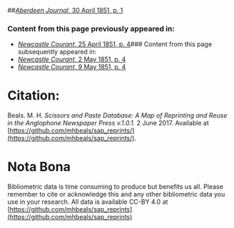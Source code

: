 ##[*Aberdeen Journal*, 30 April 1851, p. 1](https://mhbeals.github.io/sap_html/Aberdeen-Journal/Aberdeen-Journal-30-April-1851-p-1)

### Content from this page previously appeared in:
+ [*Newcastle Courant*, 25 April 1851, p. 4](https://mhbeals.github.io/sap_html/Newcastle-Courant/Newcastle-Courant-25-April-1851-p-4)### Content from this page subsequently appeared in:
+ [*Newcastle Courant*, 2 May 1851, p. 4](https://mhbeals.github.io/sap_html/Newcastle-Courant/Newcastle-Courant-2-May-1851-p-4)
+ [*Newcastle Courant*, 9 May 1851, p. 4](https://mhbeals.github.io/sap_html/Newcastle-Courant/Newcastle-Courant-9-May-1851-p-4)
                    
# Citation: 

Beals. M. H. *Scissors and Paste Database: A Map of Reprinting and Reuse in the Anglophone Newspaper Press v.1.0.1.* 2 June 2017. Available at [https://github.com/mhbeals/sap_reprints/](https://github.com/mhbeals/sap_reprints/). 
                    
# Nota Bona

Bibliometric data is time consuming to produce but benefits us all. Please remember to cite or acknowledge this and any other bibliometric data you use in your research. All data is available CC-BY 4.0 at [https://github.com/mhbeals/sap_reprints](https://github.com/mhbeals/sap_reprints)